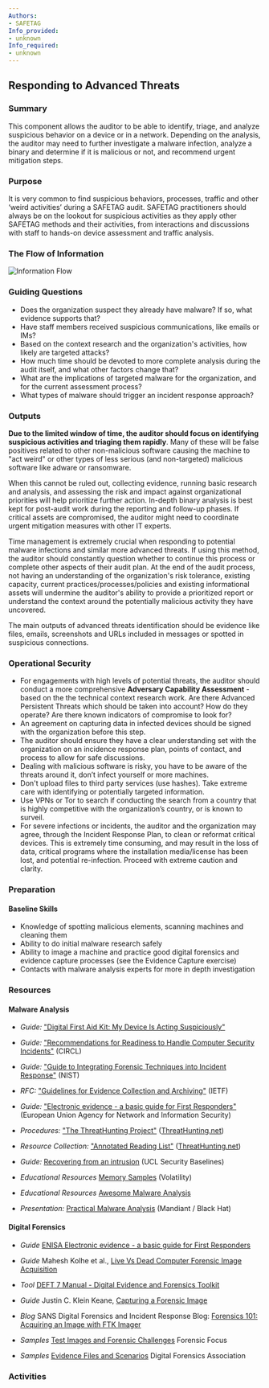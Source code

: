 ```yaml
---
Authors:
- SAFETAG
Info_provided:
- unknown
Info_required:
- unknown
---
```


## Responding to Advanced Threats

### Summary
This component allows the auditor to be able to identify, triage, and analyze suspicious behavior on a device or in a network. Depending on the analysis, the auditor may need to further investigate a malware infection, analyze a binary and determine if it is malicious or not, and recommend urgent mitigation steps.

### Purpose
It is very common to find suspicious behaviors, processes, traffic and other ‘weird activities’ during a SAFETAG audit. SAFETAG practitioners should always be on the lookout for suspicious activities as they apply other SAFETAG methods and their activities, from interactions and discussions with staff to hands-on device assessment and traffic analysis.

### The Flow of Information
![ Information Flow](images/info_flows/advanced_threat.svg)

### Guiding Questions

* Does the organization suspect they already have malware? If so, what evidence supports that?
* Have staff members received suspicious communications, like emails or IMs?
* Based on the context research and the organization's activities, how likely are targeted attacks?
* How much time should be devoted to more complete analysis during the audit itself, and what other factors change that?
* What are the implications of targeted malware for the organization, and for the current assessment process?
* What types of malware should trigger an incident response approach?





### Outputs

**Due to the limited window of time, the auditor should focus on identifying suspicious activities and triaging them rapidly**. Many of these will be false positives related to other non-malicious software causing the machine to "act weird" or other types of less serious (and non-targeted) malicious software like adware or ransomware.

When this cannot be ruled out, collecting evidence, running basic research and analysis, and assessing the risk and impact against organizational priorities will help prioritize further action. In-depth binary analysis is best kept for post-audit work during the reporting and follow-up phases. If critical assets are compromised, the auditor might need to coordinate urgent mitigation measures with other IT experts.

Time management is extremely crucial when responding to potential malware infections and similar more advanced threats. If using this method, the auditor should constantly question whether to continue this process or complete other aspects of their audit plan. At the end of the audit process, not having an understanding of the organization's risk tolerance, existing capacity, current practices/processes/policies and existing informational assets will undermine the auditor's ability to provide a prioritized report or understand the context around the potentially malicious activity they have uncovered.

The main outputs of advanced threats identification should be evidence like files, emails, screenshots and URLs included in messages or spotted in suspicious connections.

### Operational Security

* For engagements with high levels of potential threats, the auditor should conduct a more comprehensive **Adversary Capability Assessment** - based on the the technical context research work. Are there Advanced Persistent Threats which should be taken into account? How do they operate? Are there known indicators of compromise to look for?
* An agreement on capturing data in infected devices should be signed with the organization before this step.
* The auditor should ensure they have a clear understanding set with the organization on an incidence response plan, points of contact, and process to allow for safe discussions.
* Dealing with malicious software is risky, you have to be aware of the threats around it, don’t infect yourself or more machines.
* Don't upload files to third party services (use hashes). Take extreme care with identifying or potentially targeted information.
* Use VPNs or Tor to search if conducting the search from a country that is highly competitive with the organization’s country, or is known to surveil.
* For severe infections or incidents, the auditor and the organization may agree, through the Incident Response Plan, to clean or reformat critical devices. This is extremely time consuming, and may result in the loss of data, critical programs where the installation media/license has been lost, and potential re-infection. Proceed with extreme caution and clarity.

### Preparation

#### Baseline Skills

* Knowledge of spotting malicious elements, scanning machines and cleaning them
* Ability to do initial malware research safely
* Ability to image a machine and practice good digital forensics and evidence capture processes (see the Evidence Capture exercise)
* Contacts with malware analysis experts for more in depth investigation

### Resources

<div class="greybox">

#### Malware Analysis

* *Guide:* ["Digital First Aid Kit: My Device Is Acting Suspiciously"](https://digitalfirstaid.org/en/topics/device-acting-suspiciously/)

* *Guide:* ["Recommendations for Readiness to Handle Computer Security Incidents"](https://www.circl.lu/pub/tr-22/#memory-acquisition) (CIRCL)

* *Guide:* ["Guide to Integrating Forensic Techniques into Incident Response"](http://nvlpubs.nist.gov/nistpubs/Legacy/SP/nistspecialpublication800-86.pdf) (NIST)

* *RFC:* ["Guidelines for Evidence Collection and Archiving"](https://tools.ietf.org/html/rfc3227) (IETF)

* *Guide:* ["Electronic evidence - a basic guide for First Responders"](https://www.enisa.europa.eu/publications/electronic-evidence-a-basic-guide-for-first-responders) (European Union Agency for Network and Information Security)

* *Procedures:* ["The ThreatHunting Project"](https://github.com/ThreatHuntingProject/ThreatHunting) ([ThreatHunting.net](http://www.threathunting.net/))

* *Resource Collection:* ["Annotated Reading List"](http://www.threathunting.net/reading-list) ([ThreatHunting.net](http://www.threathunting.net/))

* *Guide:* [Recovering from an intrusion](https://www.ucl.ac.uk/informationsecurity/itsecurity/knowledgebase/securitybaselines/recovering) (UCL Security Baselines)

* *Educational Resources* [Memory Samples](https://github.com/volatilityfoundation/volatility/wiki/Memory-Samples) (Volatility)

* *Educational Resources* [Awesome Malware Analysis](https://github.com/rshipp/awesome-malware-analysis)

* *Presentation:* [Practical Malware Analysis](https://www.blackhat.com/presentations/bh-dc-07/Kendall_McMillan/Presentation/bh-dc-07-Kendall_McMillan.pdf) (Mandiant / Black Hat)

#### Digital Forensics

* *Guide* [ENISA Electronic evidence - a basic guide for First Responders](https://www.enisa.europa.eu/publications/electronic-evidence-a-basic-guide-for-first-responders)

* *Guide* Mahesh Kolhe et al., [Live Vs Dead Computer Forensic Image Acquisition](http://ijcsit.com/docs/Volume%208/vol8issue3/ijcsit2017080331.pdf)

* *Tool* [DEFT 7 Manual - Digital Evidence and Forensics Toolkit](http://www.deftlinux.net/doc/EN-deft7.pdf)

* *Guide* Justin C. Klein Keane, [Capturing a Forensic Image](http://sites.sas.upenn.edu/sites/default/files/kleinkeane/files/forensic-capture.pdf)

* *Blog* SANS Digital Forensics and Incident Response Blog: [Forensics 101: Acquiring an Image with FTK Imager](https://digital-forensics.sans.org/blog/2009/06/18/forensics-101-acquiring-an-image-with-ftk-imager/)

* *Samples* [Test Images and Forensic Challenges](https://www.forensicfocus.com/images-and-challenges) Forensic Focus

* *Samples* [Evidence Files and Scenarios](http://www.digitalforensicsassociation.org/evidence-files/) Digital Forensics Association
</div>

### Activities
